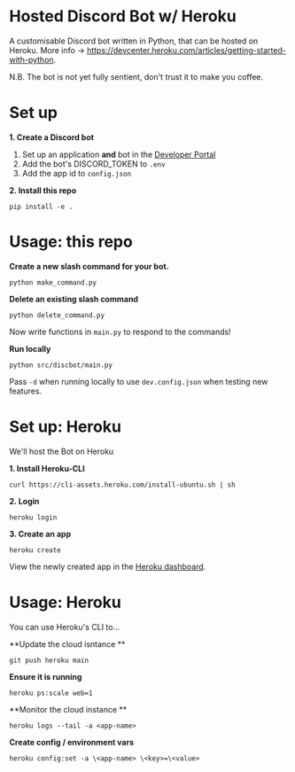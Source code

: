 # Hosted Discord Bot w/ Heroku

A customisable Discord bot written in Python, that can be hosted on Heroku.
More info -> https://devcenter.heroku.com/articles/getting-started-with-python.

N.B. The bot is not yet fully sentient, don't trust it to make you coffee.

# Set up

**1. Create a Discord bot**

1. Set up an application **and** bot in the [Developer Portal](https://discord.com/developers/applications
)
2. Add the bot's DISCORD_TOKEN to `.env`
3. Add the app id to `config.json`

**2. Install this repo**

`pip install -e .`


# Usage: this repo

**Create a new slash command for your bot.**

`python make_command.py`

**Delete an existing slash command**

`python delete_command.py`

Now write functions in `main.py` to respond to the commands!

**Run locally**

`python src/discbot/main.py`

Pass `-d` when running locally to use `dev.config.json` when testing new features.

# Set up: Heroku
We'll host the Bot on Heroku

**1. Install Heroku-CLI**

`curl https://cli-assets.heroku.com/install-ubuntu.sh | sh`

**2. Login**

`heroku login`

**3. Create an app**

`heroku create`

View the newly created app in the [Heroku dashboard](https://dashboard.heroku.com).


# Usage: Heroku
You can use Heroku's CLI to...

**Update the cloud isntance **

`git push heroku main`

**Ensure it is running**

`heroku ps:scale web=1`

**Monitor the cloud instance **

`heroku logs --tail -a <app-name>`

**Create config / environment vars**

`heroku config:set -a \<app-name> \<key>=\<value>`



